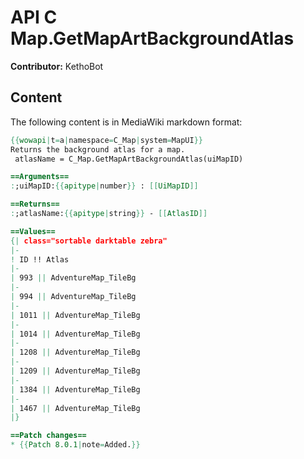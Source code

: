 # API C Map.GetMapArtBackgroundAtlas

**Contributor:** KethoBot

## Content

The following content is in MediaWiki markdown format:

```mediawiki
{{wowapi|t=a|namespace=C_Map|system=MapUI}}
Returns the background atlas for a map.
 atlasName = C_Map.GetMapArtBackgroundAtlas(uiMapID)

==Arguments==
:;uiMapID:{{apitype|number}} : [[UiMapID]]

==Returns==
:;atlasName:{{apitype|string}} - [[AtlasID]]

==Values==
{| class="sortable darktable zebra"
|-
! ID !! Atlas
|-
| 993 || AdventureMap_TileBg
|-
| 994 || AdventureMap_TileBg
|-
| 1011 || AdventureMap_TileBg
|-
| 1014 || AdventureMap_TileBg
|-
| 1208 || AdventureMap_TileBg
|-
| 1209 || AdventureMap_TileBg
|-
| 1384 || AdventureMap_TileBg
|-
| 1467 || AdventureMap_TileBg
|}

==Patch changes==
* {{Patch 8.0.1|note=Added.}}
```